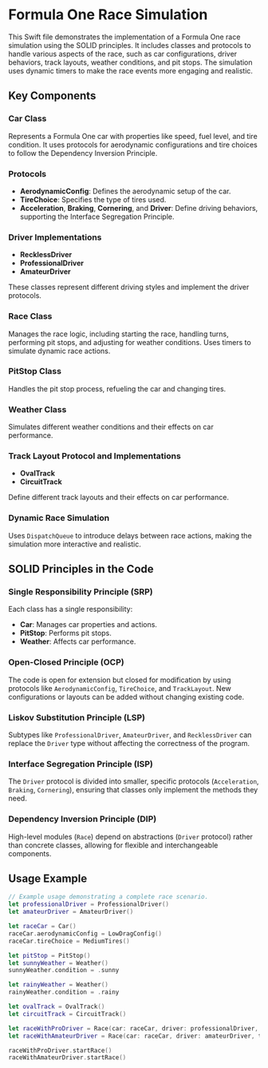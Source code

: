 # Formula One Race Simulation

This Swift file demonstrates the implementation of a Formula One race simulation using the SOLID principles. It includes classes and protocols to handle various aspects of the race, such as car configurations, driver behaviors, track layouts, weather conditions, and pit stops. The simulation uses dynamic timers to make the race events more engaging and realistic.

## Key Components

### Car Class
Represents a Formula One car with properties like speed, fuel level, and tire condition. It uses protocols for aerodynamic configurations and tire choices to follow the Dependency Inversion Principle.

### Protocols
- **AerodynamicConfig**: Defines the aerodynamic setup of the car.
- **TireChoice**: Specifies the type of tires used.
- **Acceleration**, **Braking**, **Cornering**, and **Driver**: Define driving behaviors, supporting the Interface Segregation Principle.

### Driver Implementations
- **RecklessDriver**
- **ProfessionalDriver**
- **AmateurDriver**

These classes represent different driving styles and implement the driver protocols.

### Race Class
Manages the race logic, including starting the race, handling turns, performing pit stops, and adjusting for weather conditions. Uses timers to simulate dynamic race actions.

### PitStop Class
Handles the pit stop process, refueling the car and changing tires.

### Weather Class
Simulates different weather conditions and their effects on car performance.

### Track Layout Protocol and Implementations
- **OvalTrack**
- **CircuitTrack**

Define different track layouts and their effects on car performance.

### Dynamic Race Simulation
Uses `DispatchQueue` to introduce delays between race actions, making the simulation more interactive and realistic.

## SOLID Principles in the Code

### Single Responsibility Principle (SRP)
Each class has a single responsibility:
- **Car**: Manages car properties and actions.
- **PitStop**: Performs pit stops.
- **Weather**: Affects car performance.

### Open-Closed Principle (OCP)
The code is open for extension but closed for modification by using protocols like `AerodynamicConfig`, `TireChoice`, and `TrackLayout`. New configurations or layouts can be added without changing existing code.

### Liskov Substitution Principle (LSP)
Subtypes like `ProfessionalDriver`, `AmateurDriver`, and `RecklessDriver` can replace the `Driver` type without affecting the correctness of the program.

### Interface Segregation Principle (ISP)
The `Driver` protocol is divided into smaller, specific protocols (`Acceleration`, `Braking`, `Cornering`), ensuring that classes only implement the methods they need.

### Dependency Inversion Principle (DIP)
High-level modules (`Race`) depend on abstractions (`Driver` protocol) rather than concrete classes, allowing for flexible and interchangeable components.

## Usage Example
```swift
// Example usage demonstrating a complete race scenario.
let professionalDriver = ProfessionalDriver()
let amateurDriver = AmateurDriver()

let raceCar = Car()
raceCar.aerodynamicConfig = LowDragConfig()
raceCar.tireChoice = MediumTires()

let pitStop = PitStop()
let sunnyWeather = Weather()
sunnyWeather.condition = .sunny

let rainyWeather = Weather()
rainyWeather.condition = .rainy

let ovalTrack = OvalTrack()
let circuitTrack = CircuitTrack()

let raceWithProDriver = Race(car: raceCar, driver: professionalDriver, trackLayout: ovalTrack, weather: sunnyWeather, pitStop: pitStop)
let raceWithAmateurDriver = Race(car: raceCar, driver: amateurDriver, trackLayout: circuitTrack, weather: rainyWeather, pitStop: pitStop)

raceWithProDriver.startRace()
raceWithAmateurDriver.startRace()
```
